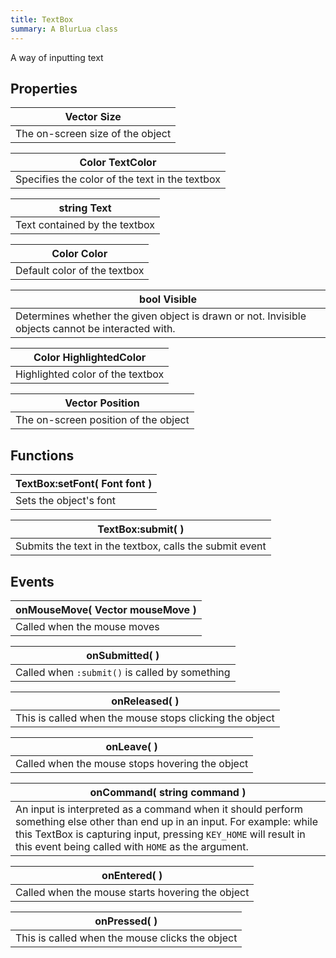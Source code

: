 ```yaml
---
title: TextBox
summary: A BlurLua class
---
```



A way of inputting text

## Properties
| **Vector** Size |
| --------------------- |
| The on-screen size of the object     |

| **Color** TextColor |
| --------------------- |
| Specifies the color of the text in the textbox     |

| **string** Text |
| --------------------- |
| Text contained by the textbox     |

| **Color** Color |
| --------------------- |
| Default color of the textbox     |

| **bool** Visible |
| --------------------- |
| Determines whether the given object is drawn or not. Invisible objects cannot be interacted with.     |

| **Color** HighlightedColor |
| --------------------- |
| Highlighted color of the textbox     |

| **Vector** Position |
| --------------------- |
| The on-screen position of the object     |

## Functions
| TextBox:setFont( **Font** font )  |
| ------------------- |
| Sets the object's font |



| TextBox:submit(  )  |
| ------------------- |
| Submits the text in the textbox, calls the submit event |



## Events
| onMouseMove( **Vector** mouseMove ) |
| -------------------------- |
| Called when the mouse moves |



| onSubmitted(  ) |
| -------------------------- |
| Called when `:submit()` is called by something |



| onReleased(  ) |
| -------------------------- |
| This is called when the mouse stops clicking the object |



| onLeave(  ) |
| -------------------------- |
| Called when the mouse stops hovering the object |



| onCommand( **string** command ) |
| -------------------------- |
| An input is interpreted as a command when it should perform something else other than end up in an input. For example: while this TextBox is capturing input, pressing `KEY_HOME` will result in this event being called with `HOME` as the argument. |



| onEntered(  ) |
| -------------------------- |
| Called when the mouse starts hovering the object |



| onPressed(  ) |
| -------------------------- |
| This is called when the mouse clicks the object |



